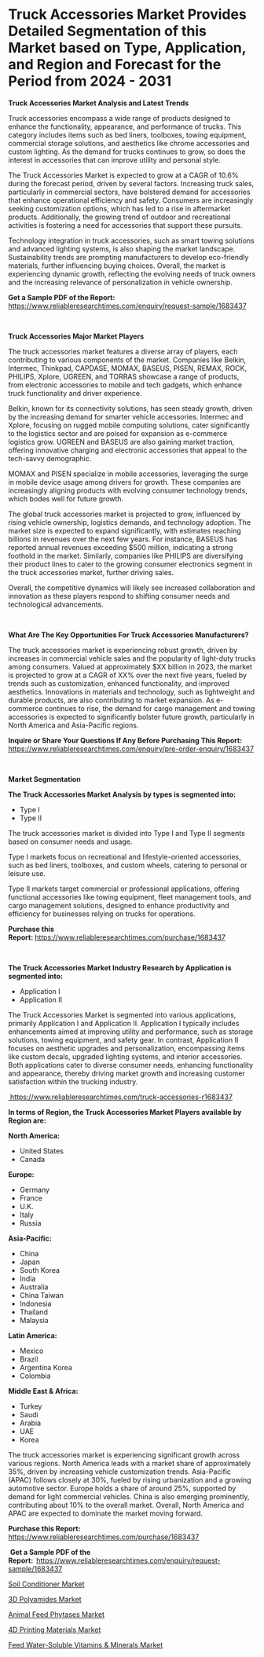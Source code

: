 <p><h1>Truck Accessories Market Provides Detailed Segmentation of this Market based on Type, Application, and Region and Forecast for the Period from 2024 - 2031</h1></p><p><strong>Truck Accessories Market Analysis and Latest Trends</strong></p>
<p><p>Truck accessories encompass a wide range of products designed to enhance the functionality, appearance, and performance of trucks. This category includes items such as bed liners, toolboxes, towing equipment, commercial storage solutions, and aesthetics like chrome accessories and custom lighting. As the demand for trucks continues to grow, so does the interest in accessories that can improve utility and personal style.</p><p>The Truck Accessories Market is expected to grow at a CAGR of 10.6% during the forecast period, driven by several factors. Increasing truck sales, particularly in commercial sectors, have bolstered demand for accessories that enhance operational efficiency and safety. Consumers are increasingly seeking customization options, which has led to a rise in aftermarket products. Additionally, the growing trend of outdoor and recreational activities is fostering a need for accessories that support these pursuits.</p><p>Technology integration in truck accessories, such as smart towing solutions and advanced lighting systems, is also shaping the market landscape. Sustainability trends are prompting manufacturers to develop eco-friendly materials, further influencing buying choices. Overall, the market is experiencing dynamic growth, reflecting the evolving needs of truck owners and the increasing relevance of personalization in vehicle ownership.</p></p>
<p><strong>Get a Sample PDF of the Report:&nbsp;</strong> <a href="https://www.reliableresearchtimes.com/enquiry/request-sample/1683437?utm_campaign=1593&utm_medium=2&utm_source=Github&utm_content=ia&utm_term=15102024&utm_id=truck-accessories">https://www.reliableresearchtimes.com/enquiry/request-sample/1683437</a></p>
<p>&nbsp;</p>
<p><strong>Truck Accessories Major Market Players</strong></p>
<p><p>The truck accessories market features a diverse array of players, each contributing to various components of the market. Companies like Belkin, Intermec, Thinkpad, CAPDASE, MOMAX, BASEUS, PISEN, REMAX, ROCK, PHILIPS, Xplore, UGREEN, and TORRAS showcase a range of products, from electronic accessories to mobile and tech gadgets, which enhance truck functionality and driver experience. </p><p>Belkin, known for its connectivity solutions, has seen steady growth, driven by the increasing demand for smarter vehicle accessories. Intermec and Xplore, focusing on rugged mobile computing solutions, cater significantly to the logistics sector and are poised for expansion as e-commerce logistics grow. UGREEN and BASEUS are also gaining market traction, offering innovative charging and electronic accessories that appeal to the tech-savvy demographic.</p><p>MOMAX and PISEN specialize in mobile accessories, leveraging the surge in mobile device usage among drivers for growth. These companies are increasingly aligning products with evolving consumer technology trends, which bodes well for future growth.</p><p>The global truck accessories market is projected to grow, influenced by rising vehicle ownership, logistics demands, and technology adoption. The market size is expected to expand significantly, with estimates reaching billions in revenues over the next few years. For instance, BASEUS has reported annual revenues exceeding $500 million, indicating a strong foothold in the market. Similarly, companies like PHILIPS are diversifying their product lines to cater to the growing consumer electronics segment in the truck accessories market, further driving sales.</p><p>Overall, the competitive dynamics will likely see increased collaboration and innovation as these players respond to shifting consumer needs and technological advancements.</p></p>
<p>&nbsp;</p>
<p><strong>What Are The Key Opportunities For Truck Accessories Manufacturers?</strong></p>
<p><p>The truck accessories market is experiencing robust growth, driven by increases in commercial vehicle sales and the popularity of light-duty trucks among consumers. Valued at approximately $XX billion in 2023, the market is projected to grow at a CAGR of XX% over the next five years, fueled by trends such as customization, enhanced functionality, and improved aesthetics. Innovations in materials and technology, such as lightweight and durable products, are also contributing to market expansion. As e-commerce continues to rise, the demand for cargo management and towing accessories is expected to significantly bolster future growth, particularly in North America and Asia-Pacific regions.</p></p>
<p><strong>Inquire or Share Your Questions If Any Before Purchasing This Report:</strong> <a href="https://www.reliableresearchtimes.com/enquiry/pre-order-enquiry/1683437?utm_campaign=1593&utm_medium=2&utm_source=Github&utm_content=ia&utm_term=15102024&utm_id=truck-accessories">https://www.reliableresearchtimes.com/enquiry/pre-order-enquiry/1683437</a></p>
<p>&nbsp;</p>
<p><strong>Market Segmentation</strong></p>
<p><strong>The Truck Accessories Market Analysis by types is segmented into:</strong></p>
<p><ul><li>Type I</li><li>Type II</li></ul></p>
<p><p>The truck accessories market is divided into Type I and Type II segments based on consumer needs and usage. </p><p>Type I markets focus on recreational and lifestyle-oriented accessories, such as bed liners, toolboxes, and custom wheels, catering to personal or leisure use. </p><p>Type II markets target commercial or professional applications, offering functional accessories like towing equipment, fleet management tools, and cargo management solutions, designed to enhance productivity and efficiency for businesses relying on trucks for operations.</p></p>
<p><strong>Purchase this Report:&nbsp;</strong><a href="https://www.reliableresearchtimes.com/purchase/1683437?utm_campaign=1593&utm_medium=2&utm_source=Github&utm_content=ia&utm_term=15102024&utm_id=truck-accessories">https://www.reliableresearchtimes.com/purchase/1683437</a></p>
<p>&nbsp;</p>
<p><strong>The Truck Accessories Market Industry Research by Application is segmented into:</strong></p>
<p><ul><li>Application I</li><li>Application II</li></ul></p>
<p><p>The Truck Accessories Market is segmented into various applications, primarily Application I and Application II. Application I typically includes enhancements aimed at improving utility and performance, such as storage solutions, towing equipment, and safety gear. In contrast, Application II focuses on aesthetic upgrades and personalization, encompassing items like custom decals, upgraded lighting systems, and interior accessories. Both applications cater to diverse consumer needs, enhancing functionality and appearance, thereby driving market growth and increasing customer satisfaction within the trucking industry.</p></p>
<p><a href="https://www.reliableresearchtimes.com/truck-accessories-r1683437?utm_campaign=1593&utm_medium=2&utm_source=Github&utm_content=ia&utm_term=15102024&utm_id=truck-accessories">&nbsp;https://www.reliableresearchtimes.com/truck-accessories-r1683437</a></p>
<p><strong>In terms of Region, the Truck Accessories Market Players available by Region are:</strong></p>
<p>
    <p> <strong> North America: </strong>
        <ul>
            <li>United States</li>
            <li>Canada</li>
        </ul>
        </p> 
    <p> <strong> Europe: </strong>
        <ul>
            <li>Germany</li>
            <li>France</li>
            <li>U.K.</li>
            <li>Italy</li>
            <li>Russia</li>
        </ul>
        </p> 
    <p> <strong> Asia-Pacific: </strong>
        <ul>
            <li>China</li>
            <li>Japan</li>
            <li>South Korea</li>
            <li>India</li>
            <li>Australia</li>
            <li>China Taiwan</li>
            <li>Indonesia</li>
            <li>Thailand</li>
            <li>Malaysia</li>
        </ul>
        </p> 
    <p> <strong> Latin America: </strong>
        <ul>
            <li>Mexico</li>
            <li>Brazil</li>
            <li>Argentina Korea</li>
            <li>Colombia</li>
        </ul>
        </p> 
    <p> <strong> Middle East & Africa: </strong>
        <ul>
            <li>Turkey</li>
            <li>Saudi</li>
            <li>Arabia</li>
            <li>UAE</li>
            <li>Korea</li>
        </ul>
    </p>
    </p>
<p><p>The truck accessories market is experiencing significant growth across various regions. North America leads with a market share of approximately 35%, driven by increasing vehicle customization trends. Asia-Pacific (APAC) follows closely at 30%, fueled by rising urbanization and a growing automotive sector. Europe holds a share of around 25%, supported by demand for light commercial vehicles. China is also emerging prominently, contributing about 10% to the overall market. Overall, North America and APAC are expected to dominate the market moving forward.</p></p>
<p><strong>Purchase this Report: </strong><a href="https://www.reliableresearchtimes.com/purchase/1683437?utm_campaign=1593&utm_medium=2&utm_source=Github&utm_content=ia&utm_term=15102024&utm_id=truck-accessories">https://www.reliableresearchtimes.com/purchase/1683437</a></p>
<p>&nbsp;<strong>Get a Sample PDF of the Report:&nbsp;&nbsp;</strong><a href="https://www.reliableresearchtimes.com/enquiry/request-sample/1683437?utm_campaign=1593&utm_medium=2&utm_source=Github&utm_content=ia&utm_term=15102024&utm_id=truck-accessories">https://www.reliableresearchtimes.com/enquiry/request-sample/1683437</a></p>
<p><strong></strong></p>
<p><p><a href="https://www.linkedin.com/pulse/deep-dive-soil-conditioner-market-itstrends-segmentation-competitive-quiof?trk=public_post_embed_feed-article-content&utm_campaign=1593&utm_medium=2&utm_source=Github&utm_content=ia&utm_term=15102024&utm_id=truck-accessories">Soil Conditioner Market</a></p><p><a href="https://www.linkedin.com/pulse/3d-polyamides-value-chain-analysis-from-raw-materials-end-user-kqkdf?trk=public_post_embed_feed-article-content&utm_campaign=1593&utm_medium=2&utm_source=Github&utm_content=ia&utm_term=15102024&utm_id=truck-accessories">3D Polyamides Market</a></p><p><a href="https://www.linkedin.com/pulse/unlocking-growth-potential-strategic-analysis-animal-feed-tyjpf?trk=public_post_embed_feed-article-content&utm_campaign=1593&utm_medium=2&utm_source=Github&utm_content=ia&utm_term=15102024&utm_id=truck-accessories">Animal Feed Phytases Market</a></p><p><a href="https://www.linkedin.com/pulse/decoding-4d-printing-materials-market-signals-growth-algorithms-efzsf?trk=public_post_embed_feed-article-content&utm_campaign=1593&utm_medium=2&utm_source=Github&utm_content=ia&utm_term=15102024&utm_id=truck-accessories">4D Printing Materials Market</a></p><p><a href="https://www.linkedin.com/pulse/pulse-feed-water-soluble-vitamins-minerals-rhythms-change-lxuxf?trk=public_post_embed_feed-article-content&utm_campaign=1593&utm_medium=2&utm_source=Github&utm_content=ia&utm_term=15102024&utm_id=truck-accessories">Feed Water-Soluble Vitamins & Minerals Market</a></p></p>